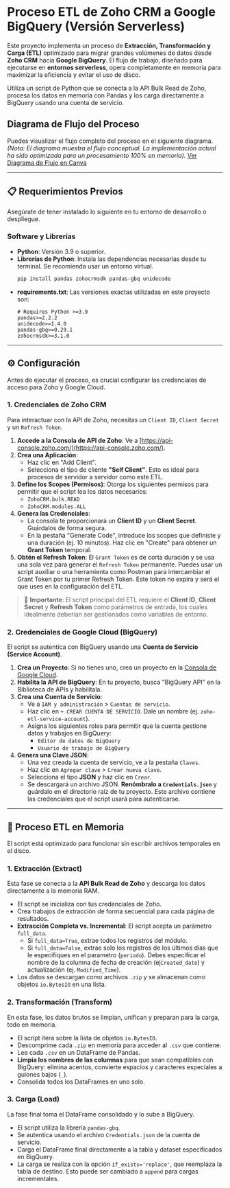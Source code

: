 # Proceso ETL de Zoho CRM a Google BigQuery (Versión Serverless)

Este proyecto implementa un proceso de **Extracción, Transformación y Carga (ETL)** optimizado para migrar grandes volúmenes de datos desde **Zoho CRM** hacia **Google BigQuery**. El flujo de trabajo, diseñado para ejecutarse en **entornos serverless**, opera completamente en memoria para maximizar la eficiencia y evitar el uso de disco.

Utiliza un script de Python que se conecta a la API Bulk Read de Zoho, procesa los datos en memoria con Pandas y los carga directamente a BigQuery usando una cuenta de servicio.

## Diagrama de Flujo del Proceso

Puedes visualizar el flujo completo del proceso en el siguiente diagrama.
*(Nota: El diagrama muestra el flujo conceptual. La implementación actual ha sido optimizada para un procesamiento 100% en memoria).*
[Ver Diagrama de Flujo en Canva](https://www.canva.com/design/DAGsB7BMznQ/Kukmnp38aW6bU_j-VZzaSA/view)

---

## 📋 Requerimientos Previos

Asegúrate de tener instalado lo siguiente en tu entorno de desarrollo o despliegue.

### Software y Librerías

* **Python**: Versión 3.9 o superior.
* **Librerías de Python**: Instala las dependencias necesarias desde tu terminal. Se recomienda usar un entorno virtual.
    ```bash
    pip install pandas zohocrmsdk pandas-gbq unidecode
    ```
* **requirements.txt**: Las versiones exactas utilizadas en este proyecto son:
    ```
    # Requires Python >=3.9
    pandas>=2.2.2
    unidecode>=1.4.0
    pandas-gbq>=0.29.1
    zohocrmsdk>=3.1.0
    ```

---

## ⚙️ Configuración

Antes de ejecutar el proceso, es crucial configurar las credenciales de acceso para Zoho y Google Cloud.

### 1. Credenciales de Zoho CRM

Para interactuar con la API de Zoho, necesitas un `Client ID`, `Client Secret` y un `Refresh Token`.

1.  **Accede a la Consola de API de Zoho**: Ve a [https://api-console.zoho.com/](https://api-console.zoho.com/).
2.  **Crea una Aplicación**:
    * Haz clic en "Add Client".
    * Selecciona el tipo de cliente **"Self Client"**. Esto es ideal para procesos de servidor a servidor como este ETL.
3.  **Define los Scopes (Permisos)**: Otorga los siguientes permisos para permitir que el script lea los datos necesarios:
    * `ZohoCRM.bulk.READ`
    * `ZohoCRM.modules.ALL`
4.  **Genera las Credenciales**:
    * La consola te proporcionará un **Client ID** y un **Client Secret**. Guárdalos de forma segura.
    * En la pestaña "Generate Code", introduce los scopes que definiste y una duración (ej. 10 minutos). Haz clic en "Create" para obtener un **Grant Token** temporal.
5.  **Obtén el Refresh Token**: El `Grant Token` es de corta duración y se usa una sola vez para generar el `Refresh Token` permanente. Puedes usar un script auxiliar o una herramienta como Postman para intercambiar el Grant Token por tu primer Refresh Token. Este token no expira y será el que uses en la configuración del ETL.

> 🔑 **Importante**: El script principal del ETL requiere el **Client ID**, **Client Secret** y **Refresh Token** como parámetros de entrada, los cuales idealmente deberían ser gestionados como variables de entorno.

### 2. Credenciales de Google Cloud (BigQuery)

El script se autentica con BigQuery usando una **Cuenta de Servicio (Service Account)**.

1.  **Crea un Proyecto**: Si no tienes uno, crea un proyecto en la [Consola de Google Cloud](https://console.cloud.google.com/).
2.  **Habilita la API de BigQuery**: En tu proyecto, busca "BigQuery API" en la Biblioteca de APIs y habilítala.
3.  **Crea una Cuenta de Servicio**:
    * Ve a `IAM y administración` > `Cuentas de servicio`.
    * Haz clic en `+ CREAR CUENTA DE SERVICIO`. Dale un nombre (ej. `zoho-etl-service-account`).
    * Asigna los siguientes roles para permitir que la cuenta gestione datos y trabajos en BigQuery:
        * `Editor de datos de BigQuery`
        * `Usuario de trabajo de BigQuery`
4.  **Genera una Clave JSON**:
    * Una vez creada la cuenta de servicio, ve a la pestaña `Claves`.
    * Haz clic en `Agregar clave` > `Crear nueva clave`.
    * Selecciona el tipo **JSON** y haz clic en `Crear`.
    * Se descargará un archivo JSON. **Renómbralo a `Credentials.json`** y guárdalo en el directorio raíz de tu proyecto. Este archivo contiene las credenciales que el script usará para autenticarse.

---

## 🚀 Proceso ETL en Memoria

El script está optimizado para funcionar sin escribir archivos temporales en el disco.

### 1. Extracción (Extract)

Esta fase se conecta a la **API Bulk Read de Zoho** y descarga los datos directamente a la memoria RAM.

* El script se inicializa con tus credenciales de Zoho.
* Crea trabajos de extracción de forma secuencial para cada página de resultados.
* **Extracción Completa vs. Incremental**: El script acepta un parámetro `full_data`.
    * Si `full_data=True`, extrae todos los registros del módulo.
    * Si `full_data=False`, extrae solo los registros de los últimos días que le especifiques en el parametro (`periodo`). Debes especificar el nombre de la columna de fecha de creación (ej`Created_date`) y actualización (ej. `Modified_Time`).
* Los datos se descargan como archivos `.zip` y se almacenan como objetos `io.BytesIO` en una lista.

### 2. Transformación (Transform)

En esta fase, los datos brutos se limpian, unifican y preparan para la carga, todo en memoria.

* El script itera sobre la lista de objetos `io.BytesIO`.
* Descomprime cada `.zip` en memoria para acceder al `.csv` que contiene.
* Lee cada `.csv` en un DataFrame de Pandas.
* **Limpia los nombres de las columnas** para que sean compatibles con BigQuery: elimina acentos, convierte espacios y caracteres especiales a guiones bajos (`_`).
* Consolida todos los DataFrames en uno solo.

### 3. Carga (Load)

La fase final toma el DataFrame consolidado y lo sube a BigQuery.

* El script utiliza la librería `pandas-gbq`.
* Se autentica usando el archivo `Credentials.json` de la cuenta de servicio.
* Carga el DataFrame final directamente a la tabla y dataset especificados en BigQuery.
* La carga se realiza con la opción `if_exists='replace'`, que reemplaza la tabla de destino. Esto puede ser cambiado a `append` para cargas incrementales.
